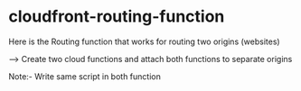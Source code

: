 # cloudfront-routing-function

Here is the Routing function that works for routing two origins (websites) 

--> Create two cloud functions and attach both functions to separate origins 

Note:- Write same script in both function
